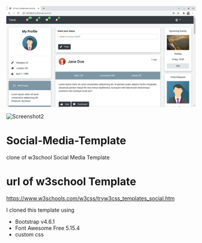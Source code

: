 ![Screenshot1](scshot.png)

![Screenshot2](scshot2.png)


# Social-Media-Template 
clone of w3school Social Media Template 

# url of w3school Template 
https://www.w3schools.com/w3css/tryw3css_templates_social.htm 

I cloned this template using 
- Bootstrap v4.6.1 
- Font Awesome Free 5.15.4 
- custom css


